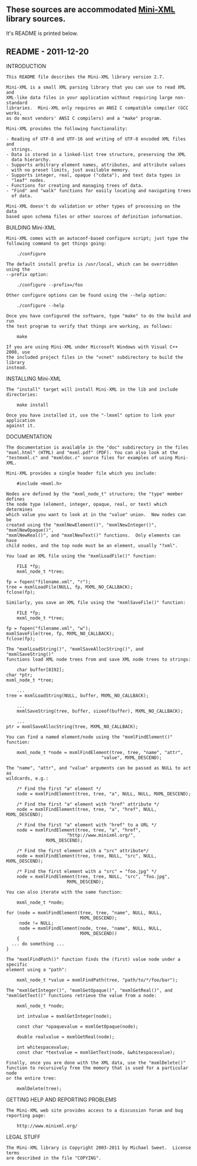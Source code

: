 These sources are accommodated [Mini-XML] library sources.
-------------------


It's README is printed below.

README - 2011-12-20
-------------------


INTRODUCTION

    This README file describes the Mini-XML library version 2.7.

    Mini-XML is a small XML parsing library that you can use to read XML and
    XML-like data files in your application without requiring large non-standard
    libraries.  Mini-XML only requires an ANSI C compatible compiler (GCC works,
    as do most vendors' ANSI C compilers) and a "make" program.

    Mini-XML provides the following functionality:

	- Reading of UTF-8 and UTF-16 and writing of UTF-8 encoded XML files and
	  strings.
	- Data is stored in a linked-list tree structure, preserving the XML
	  data hierarchy.
	- Supports arbitrary element names, attributes, and attribute values
	  with no preset limits, just available memory.
	- Supports integer, real, opaque ("cdata"), and text data types in
	  "leaf" nodes.
	- Functions for creating and managing trees of data.
	- "Find" and "walk" functions for easily locating and navigating trees
	  of data.

    Mini-XML doesn't do validation or other types of processing on the data
    based upon schema files or other sources of definition information.


BUILDING Mini-XML

    Mini-XML comes with an autoconf-based configure script; just type the
    following command to get things going:

        ./configure

    The default install prefix is /usr/local, which can be overridden using the
    --prefix option:

        ./configure --prefix=/foo

    Other configure options can be found using the --help option:

        ./configure --help

    Once you have configured the software, type "make" to do the build and run
    the test program to verify that things are working, as follows:

        make

    If you are using Mini-XML under Microsoft Windows with Visual C++ 2008, use
    the included project files in the "vcnet" subdirectory to build the library
    instead.


INSTALLING Mini-XML

    The "install" target will install Mini-XML in the lib and include
    directories:

        make install

    Once you have installed it, use the "-lmxml" option to link your application
    against it.


DOCUMENTATION

    The documentation is available in the "doc" subdirectory in the files
    "mxml.html" (HTML) and "mxml.pdf" (PDF). You can also look at the
    "testmxml.c" and "mxmldoc.c" source files for examples of using Mini-XML.

    Mini-XML provides a single header file which you include:

        #include <mxml.h>

    Nodes are defined by the "mxml_node_t" structure; the "type" member defines
    the node type (element, integer, opaque, real, or text) which determines
    which value you want to look at in the "value" union.  New nodes can be
    created using the "mxmlNewElement()", "mxmlNewInteger()", "mxmlNewOpaque()",
    "mxmlNewReal()", and "mxmlNewText()" functions.  Only elements can have
    child nodes, and the top node must be an element, usually "?xml".

    You load an XML file using the "mxmlLoadFile()" function:

        FILE *fp;
        mxml_node_t *tree;

	fp = fopen("filename.xml", "r");
	tree = mxmlLoadFile(NULL, fp, MXML_NO_CALLBACK);
	fclose(fp);

    Similarly, you save an XML file using the "mxmlSaveFile()" function:

        FILE *fp;
        mxml_node_t *tree;

	fp = fopen("filename.xml", "w");
	mxmlSaveFile(tree, fp, MXML_NO_CALLBACK);
	fclose(fp);

    The "mxmlLoadString()", "mxmlSaveAllocString()", and "mxmlSaveString()"
    functions load XML node trees from and save XML node trees to strings:

        char buffer[8192];
	char *ptr;
	mxml_node_t *tree;

        ...
	tree = mxmlLoadString(NULL, buffer, MXML_NO_CALLBACK);

        ...
        mxmlSaveString(tree, buffer, sizeof(buffer), MXML_NO_CALLBACK);

        ...
	ptr = mxmlSaveAllocString(tree, MXML_NO_CALLBACK);

    You can find a named element/node using the "mxmlFindElement()" function:

        mxml_node_t *node = mxmlFindElement(tree, tree, "name", "attr",
	                                    "value", MXML_DESCEND);

    The "name", "attr", and "value" arguments can be passed as NULL to act as
    wildcards, e.g.:

        /* Find the first "a" element */
        node = mxmlFindElement(tree, tree, "a", NULL, NULL, MXML_DESCEND);

        /* Find the first "a" element with "href" attribute */
        node = mxmlFindElement(tree, tree, "a", "href", NULL, MXML_DESCEND);

        /* Find the first "a" element with "href" to a URL */
        node = mxmlFindElement(tree, tree, "a", "href",
	                       "http://www.minixml.org/",
			       MXML_DESCEND);

        /* Find the first element with a "src" attribute*/
        node = mxmlFindElement(tree, tree, NULL, "src", NULL, MXML_DESCEND);

        /* Find the first element with a "src" = "foo.jpg" */
        node = mxmlFindElement(tree, tree, NULL, "src", "foo.jpg",
	                       MXML_DESCEND);

    You can also iterate with the same function:

        mxml_node_t *node;

	for (node = mxmlFindElement(tree, tree, "name", NULL, NULL,
	                            MXML_DESCEND);
	     node != NULL;
	     node = mxmlFindElement(node, tree, "name", NULL, NULL,
	                            MXML_DESCEND))
        {
	  ... do something ...
	}

    The "mxmlFindPath()" function finds the (first) value node under a specific
    element using a "path":

        mxml_node_t *value = mxmlFindPath(tree, "path/to/*/foo/bar");

    The "mxmlGetInteger()", "mxmlGetOpaque()", "mxmlGetReal()", and
    "mxmlGetText()" functions retrieve the value from a node:

        mxml_node_t *node;

        int intvalue = mxmlGetInteger(node);

        const char *opaquevalue = mxmlGetOpaque(node);

        double realvalue = mxmlGetReal(node);

        int whitespacevalue;
        const char *textvalue = mxmlGetText(node, &whitespacevalue);

    Finally, once you are done with the XML data, use the "mxmlDelete()"
    function to recursively free the memory that is used for a particular node
    or the entire tree:

        mxmlDelete(tree);


GETTING HELP AND REPORTING PROBLEMS

    The Mini-XML web site provides access to a discussion forum and bug
    reporting page:

        http://www.minixml.org/


LEGAL STUFF

    The Mini-XML library is Copyright 2003-2011 by Michael Sweet.  License terms
    are described in the file "COPYING".


[Mini-XML]:http://www.minixml.org/index.php